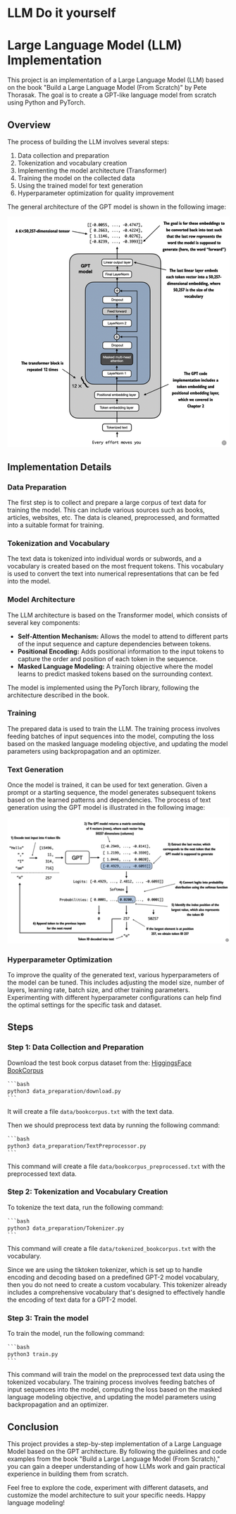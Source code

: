 # LLM Do it yourself 

# Large Language Model (LLM) Implementation

This project is an implementation of a Large Language Model (LLM) based on the book 
"Build a Large Language Model (From Scratch)" by Pete Thorasak. The goal is to create a GPT-like language model from 
scratch using Python and PyTorch.

## Overview

The process of building the LLM involves several steps:

1. Data collection and preparation
2. Tokenization and vocabulary creation
3. Implementing the model architecture (Transformer)
4. Training the model on the collected data
5. Using the trained model for text generation
6. Hyperparameter optimization for quality improvement

The general architecture of the GPT model is shown in the following image:

![GPT Model Architecture](gpt-model.png)

## Implementation Details

### Data Preparation

The first step is to collect and prepare a large corpus of text data for training the model. This can include various 
sources such as books, articles, websites, etc. The data is cleaned, preprocessed, and formatted into a suitable format 
for training.

### Tokenization and Vocabulary

The text data is tokenized into individual words or subwords, and a vocabulary is created based on the most frequent 
tokens. This vocabulary is used to convert the text into numerical representations that can be fed into the model.

### Model Architecture

The LLM architecture is based on the Transformer model, which consists of several key components:

- **Self-Attention Mechanism:** Allows the model to attend to different parts of the input sequence and capture dependencies between tokens.
- **Positional Encoding:** Adds positional information to the input tokens to capture the order and position of each token in the sequence.
- **Masked Language Modeling:** A training objective where the model learns to predict masked tokens based on the surrounding context.

The model is implemented using the PyTorch library, following the architecture described in the book.

### Training

The prepared data is used to train the LLM. The training process involves feeding batches of input sequences into the 
model, computing the loss based on the masked language modeling objective, and updating the model parameters using 
backpropagation and an optimizer.

### Text Generation

Once the model is trained, it can be used for text generation. Given a prompt or a starting sequence, the model 
generates subsequent tokens based on the learned patterns and dependencies. The process of text generation using the 
GPT model is illustrated in the following image:

![Text Generation with GPT](text-gen-gpt.png)

### Hyperparameter Optimization

To improve the quality of the generated text, various hyperparameters of the model can be tuned. This includes 
adjusting the model size, number of layers, learning rate, batch size, and other training parameters. Experimenting 
with different hyperparameter configurations can help find the optimal settings for the specific task and dataset.

## Steps 

### Step 1: Data Collection and Preparation

Download the test book corpus dataset from the: [HiggingsFace BookCorpus](https://huggingface.co/datasets/bookcorpus)
    
    ```bash 
    python3 data_preparation/download.py
    ```

It will create a file `data/bookcorpus.txt` with the text data.

Then we should preprocess text data by running the following command:

    ```bash
    python3 data_preparation/TextPreprocessor.py
    ```

This command will create a file `data/bookcorpus_preprocessed.txt` with the preprocessed text data.

### Step 2: Tokenization and Vocabulary Creation

To tokenize the text data, run the following command:

    ```bash
    python3 data_preparation/Tokenizer.py
    ```
This command will create a file `data/tokenized_bookcorpus.txt` with the vocabulary.

Since we are using the tiktoken tokenizer, which is set up to handle encoding and decoding based on a predefined 
GPT-2 model vocabulary, then you do not need to create a custom vocabulary. This tokenizer already includes a 
comprehensive vocabulary that's designed to effectively handle the encoding of text data for a GPT-2 model.

### Step 3: Train the model

To train the model, run the following command:

    ```bash
    python3 train.py
    ```
This command will train the model on the preprocessed text data using the tokenized vocabulary. The training process
involves feeding batches of input sequences into the model, computing the loss based on the masked language modeling
objective, and updating the model parameters using backpropagation and an optimizer.








## Conclusion

This project provides a step-by-step implementation of a Large Language Model based on the GPT architecture. By 
following the guidelines and code examples from the book "Build a Large Language Model (From Scratch)," you can gain a 
deeper understanding of how LLMs work and gain practical experience in building them from scratch.

Feel free to explore the code, experiment with different datasets, and customize the model architecture to suit your 
specific needs. Happy language modeling!


